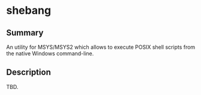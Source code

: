 shebang
======

Summary
-------
An utility for MSYS/MSYS2 which allows to execute POSIX shell scripts from the
native Windows command-line.

Description
-----------
TBD.
